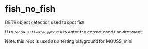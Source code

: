 # fish_no_fish
DETR object detection used to spot fish. 

Use ```conda activate pytorch``` to enter the 
correct conda environment.

Note: this repo is used as a testing playground for MOUSS_mini
